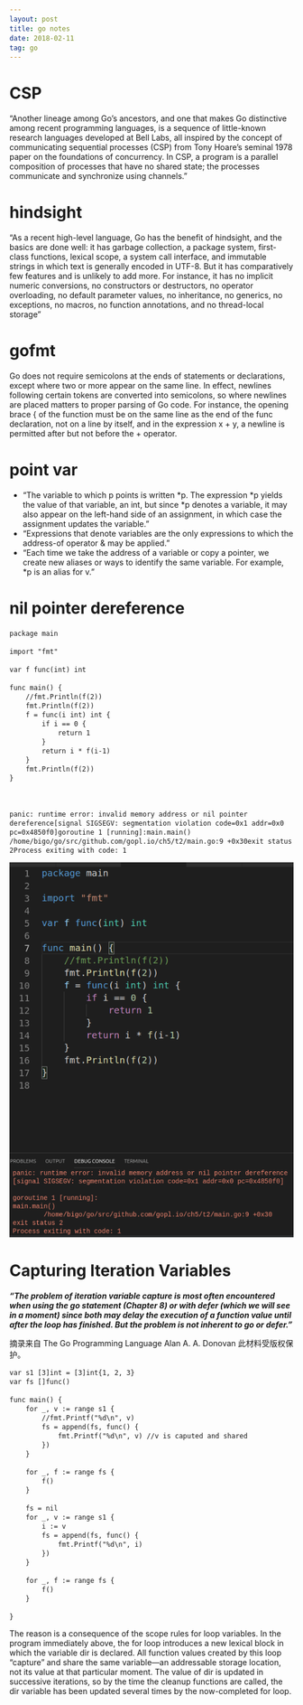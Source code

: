 ```yaml
---
layout: post
title: go notes
date: 2018-02-11
tag: go
---
```


# CSP

“Another lineage among Go’s ancestors, and one that makes Go distinctive among recent programming languages,
is a sequence of little-known research languages developed at Bell Labs, all inspired by the concept of
communicating sequential processes (CSP) from Tony Hoare’s seminal 1978 paper on the foundations of concurrency. In CSP, a program is a parallel composition of processes that have no shared state; the processes communicate and synchronize using channels.”

# hindsight
“As a recent high-level language, Go has the benefit of hindsight, and the basics are done well: it has garbage collection, a package system, first-class functions, lexical scope, a system call interface, and immutable strings in which text is generally encoded in UTF-8. But it has comparatively few features and is unlikely to add more. For instance, it has no implicit numeric conversions, no constructors or destructors, no operator overloading, no default parameter values, no inheritance, no generics, no exceptions, no macros, no function annotations, and no thread-local storage”

# gofmt
Go does not require semicolons at the ends of statements or declarations, except where two or more appear on the same line. In effect, newlines following certain tokens are converted into semicolons, so where newlines are placed matters to proper parsing of Go code. For instance, the opening brace { of the function must be on the same line as the end of the func declaration, not on a line by itself, and in the expression x + y, a newline is permitted after but not before the + operator.

# point var
* “The variable to which p points is written *p. The expression *p yields the value of that variable, an int, but since *p denotes a variable, it may also appear on the left-hand side of an assignment, in which case the assignment updates the variable.”
* “Expressions that denote variables are the only expressions to which the address-of operator & may be applied.”
* “Each time we take the address of a variable or copy a pointer, we create new aliases or ways to identify the same variable. For example, *p is an alias for v.”

# nil pointer dereference

```
package main

import "fmt"

var f func(int) int

func main() {
	//fmt.Println(f(2))
	fmt.Println(f(2))
	f = func(i int) int {
		if i == 0 {
			return 1
		}
		return i * f(i-1)
	}
	fmt.Println(f(2))
}



panic: runtime error: invalid memory address or nil pointer dereference[signal SIGSEGV: segmentation violation code=0x1 addr=0x0 pc=0x4850f0]goroutine 1 [running]:main.main()	/home/bigo/go/src/github.com/gopl.io/ch5/t2/main.go:9 +0x30exit status 2Process exiting with code: 1
```

![nil pointer dereference](/images/posts/nil_pointer_dereference.png)




# Capturing Iteration Variables


***“The problem of iteration variable capture is most often encountered when using the go statement (Chapter 8) or with defer (which we will see in a moment) since both may delay the execution of a function value until after the loop has finished. But the problem is not inherent to go or defer.”***

摘录来自
The Go Programming Language
Alan A. A. Donovan
此材料受版权保护。
```
var s1 [3]int = [3]int{1, 2, 3}
var fs []func()

func main() {
	for _, v := range s1 {
		//fmt.Printf("%d\n", v)
		fs = append(fs, func() {
			fmt.Printf("%d\n", v) //v is caputed and shared
		})
	}

	for _, f := range fs {
		f()
	}

	fs = nil
	for _, v := range s1 {
		i := v
		fs = append(fs, func() {
			fmt.Printf("%d\n", i)
		})
	}

	for _, f := range fs {
		f()
	}

}

```
The reason is a consequence of the scope rules for loop variables. In the program immediately above, the for loop introduces a new lexical block in which the variable dir is declared. All function values created by this loop “capture” and share the same variable—an addressable storage location, not its value at that particular moment. The value of dir is updated in successive iterations, so by the time the cleanup functions are called, the dir variable has been updated several times by the now-completed for loop.
